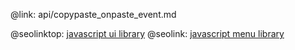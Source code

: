 @link: api/copypaste_onpaste_event.md

@seolinktop: [javascript ui library](https://webix.com)
@seolink: [javascript menu library](https://webix.com/widget/menu/)
